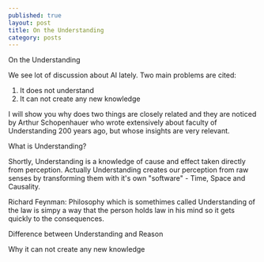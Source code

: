 ```yaml
---
published: true
layout: post
title: On the Understanding
category: posts
---
```


On the Understanding

We see lot of discussion about AI lately. Two main problems are cited: 

1. It does not understand
2. It can not create any new knowledge

I will show you why does two things are closely related and they are noticed by Arthur Schopenhauer who wrote extensively about faculty of Understanding 200 years ago, but whose insights are very relevant.

What is Understanding?

Shortly, Understanding is a knowledge of cause and effect taken directly from perception. Actually Understanding creates our perception from raw senses by transforming them with it's own "software" - Time, Space and Causality. 

Richard Feynman:
Philosophy which is somethimes called Understanding of the law is simpy a way that the person holds law in his mind so it gets quickly to the consequences.


Difference between Understanding and Reason

Why it can not create any new knowledge



